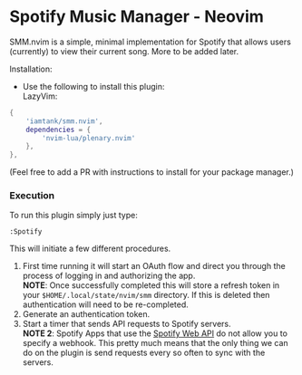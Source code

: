 # Spotify Music Manager - Neovim

SMM.nvim is a simple, minimal implementation for Spotify that allows users (currently) to view their current song. More to be added later.


Installation:
- Use the following to install this plugin:  
LazyVim:  
```lua
{
    'iamtank/smm.nvim',
    dependencies = {
        'nvim-lua/plenary.nvim'
    },
},
```

(Feel free to add a PR with instructions to install for your package manager.)


### Execution
To run this plugin simply just type:
```
:Spotify
```

This will initiate a few different procedures.  
1. First time running it will start an OAuth flow and direct you through the process of logging in and authorizing the app.  
   **NOTE**: Once successfully completed this will store a refresh token in your `$HOME/.local/state/nvim/smm` directory. If this is deleted then authentication will need to be re-completed.  
1. Generate an authentication token.
1. Start a timer that sends API requests to Spotify servers.  
   **NOTE 2**: Spotify Apps that use the [Spotify Web API](https://developer.spotify.com/documentation/web-api) do not allow you to specify a webhook. This pretty much means that the only thing we can do on the plugin is send requests every so often to sync with the servers.
